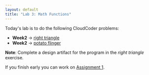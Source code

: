 ```yaml
---
layout: default
title: "Lab 3: Math Functions"
---
```


Today's lab is to do the following CloudCoder problems:

-   <b>Week2</b> &rarr; <a href="https://cs.ycp.edu/cloudcoder/#exercise?c=27,p=1221">right triangle</a>
-   <b>Week2</b> &rarr; <a href="https://cs.ycp.edu/cloudcoder/#exercise?c=27,p=1222">potato flinger</a>

<b>Note</b>: Complete a design artifact for the program in the *right triangle* exercise.

If you finish early you can work on [Assignment 1](../assign/assign01.html).
